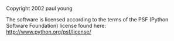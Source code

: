 Copyright 2002 paul young

The software is licensed according to the terms of the PSF (Python Software Foundation) license found here: http://www.python.org/psf/license/
